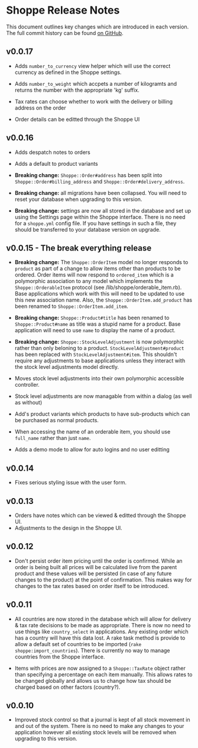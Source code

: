 # Shoppe Release Notes

This document outlines key changes which are introduced in each version. The full commit history can be found [on GitHub](http://github.com/tryshoppe/core).

## v0.0.17

* Adds `number_to_currency` view helper which will use the correct currency as defined in the
  Shoppe settings.

* Adds `number_to_weight` which accpets a number of kilogramts and returns the number with the
  appropriate 'kg' suffix.
  
* Tax rates can choose whether to work with the delivery or billing address on the order

* Order details can be editted through the Shoppe UI

## v0.0.16

* Adds despatch notes to orders

* Adds a default to product variants

* **Breaking change:** `Shoppe::Order#address` has been split into `Shoppe::Order#billing_address`
  and `Shoppe::Order#delivery_address`.

* **Breaking change:** all migrations have been collapsed. You will need to reset your database
  when upgrading to this version.
  
* **Breaking change:** settings are now all stored in the database and set up using the 
  Settings page within the Shoppe interface. There is no need for a `shoppe.yml` config
  file. If you have settings in such a file, they should be transferred to your database
  version on upgrade.

## v0.0.15 - The break everything release

* **Breaking change:** The `Shoppe::OrderItem` model no longer responds to `product` as part 
  of a change to allow items other than products to be ordered. Order items will now respond
  to `ordered_item` which is a polymorphic association to any model which implements the 
  `Shoppe::OrderableItem` protocol (see /lib/shoppe/orderable_item.rb). Base applications
  which work with this will need to be updated to use this new association name. Also, the
  `Shoppe::OrderItem.add_product` has been renamed to `Shoppe::OrderItem.add_item`.

* **Breaking change:** `Shoppe::Product#title` has been renamed to `Shoppe::Product#name`
  as title was a stupid name for a product. Base application will need to use `name` to 
  display the name of a product.
  
* **Breaking change:** `Shoppe::StockLevelAdjustment` is now polymorphic rather than only
  beloning to a product. `StockLevelAdjustment#product` has been replaced with 
  `StockLevelAdjustment#item`. This shouldn't require any adjustments to base applications
  unless they interact with the stock level adjustments model directly.
  
* Moves stock level adjustments into their own polymorphic accessible controller.

* Stock level adjustments are now managable from within a dialog (as well as without)

* Add's product variants which products to have sub-products which can be purchased as
  normal products.

* When accessing the name of an orderable item, you should use `full_name` rather than just
  `name`.
  
* Adds a demo mode to allow for auto logins and no user editting

## v0.0.14

* Fixes serious styling issue with the user form.

## v0.0.13

* Orders have notes which can be viewed & editted through the Shoppe UI.
* Adjustments to the design in the Shoppe UI.

## v0.0.12

* Don't persist order item pricing until the order is confirmed. While an order is being built
  all prices will be calculated live from the parent product and these values will be persisted
  (in case of any future changes to the product) at the point of confirmation. This makes way for
  changes to the tax rates based on order itself to be introduced.

## v0.0.11

* All countries are now stored in the database which will allow for delivery & tax rate decisions to
  be made as appropriate. There is now no need to use things like `country_select` in applications.
  Any existing order which has a country will have this data lost. A rake task method is provide to
  allow a default set of countries to be imported (`rake shoppe:import_countries`). There is
  currently no way to manage countries from the Shoppe interface.

* Items with prices are now assigned to a `Shoppe::TaxRate` object rather than specifying a
  percentage on each item manually. This allows rates to be changed globally and allows us to change
  how tax should be charged based
  on other factors (country?).

## v0.0.10

* Improved stock control so that a journal is kept of all stock movement in and out of the system.
  There is no need to make any changes to your application however all existing stock levels will be
  removed when upgrading to this version.
